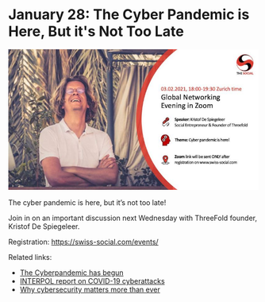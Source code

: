 # January 28: The Cyber Pandemic is Here, But it's Not Too Late

![](img/cyberpandemicconvo.jpeg)

The cyber pandemic is here, but it’s not too late!

Join in on an important discussion next Wednesday with ThreeFold founder, Kristof De Spiegeleer.

Registration: https://swiss-social.com/events/

Related links:

- [The Cyberpandemic has begun](https://www.youtube.com/watch?v=oe3y-OdNSsw)
- [INTERPOL report on COVID-19 cyberattacks](https://www.interpol.int/en/News-and-Events/News/2020/INTERPOL-report-shows-alarming-rate-of-cyberattacks-during-COVID-19)
- [Why cybersecurity matters more than ever](https://www.gcsp.ch/global-insights/why-cybersecurity-matters-more-ever-during-coronavirus-pandemic)
